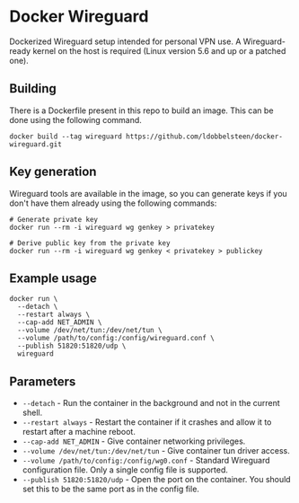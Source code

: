 # Docker Wireguard
Dockerized Wireguard setup intended for personal VPN use. A Wireguard-ready kernel on the host is required (Linux version 5.6 and up or a patched one).

## Building
There is a Dockerfile present in this repo to build an image. This can be done using the following command.
```
docker build --tag wireguard https://github.com/ldobbelsteen/docker-wireguard.git
```

## Key generation
Wireguard tools are available in the image, so you can generate keys if you don't have them already using the following commands:
```
# Generate private key
docker run --rm -i wireguard wg genkey > privatekey

# Derive public key from the private key
docker run --rm -i wireguard wg genkey < privatekey > publickey
```

## Example usage
```
docker run \
  --detach \
  --restart always \
  --cap-add NET_ADMIN \
  --volume /dev/net/tun:/dev/net/tun \
  --volume /path/to/config:/config/wireguard.conf \
  --publish 51820:51820/udp \
  wireguard
```

## Parameters
* `--detach` - Run the container in the background and not in the current shell.
* `--restart always` - Restart the container if it crashes and allow it to restart after a machine reboot.
* `--cap-add NET_ADMIN` - Give container networking privileges.
* `--volume /dev/net/tun:/dev/net/tun` - Give container tun driver access.
* `--volume /path/to/config:/config/wg0.conf` - Standard Wireguard configuration file. Only a single config file is supported.
* `--publish 51820:51820/udp` - Open the port on the container. You should set this to be the same port as in the config file.
